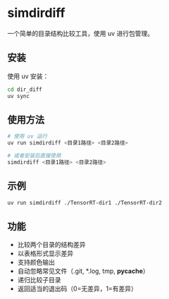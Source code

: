 # simdirdiff

一个简单的目录结构比较工具，使用 uv 进行包管理。

## 安装

使用 uv 安装：

```bash
cd dir_diff
uv sync
```

## 使用方法

```bash
# 使用 uv 运行
uv run simdirdiff <目录1路径> <目录2路径>

# 或者安装后直接使用
simdirdiff <目录1路径> <目录2路径>
```

## 示例

```bash
uv run simdirdiff ./TensorRT-dir1 ./TensorRT-dir2
```

## 功能

- 比较两个目录的结构差异
- 以表格形式显示差异
- 支持颜色输出
- 自动忽略常见文件（.git, *.log, tmp, __pycache__）
- 递归比较子目录
- 返回适当的退出码（0=无差异，1=有差异）